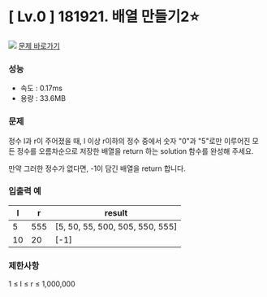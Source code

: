 # [ Lv.0 ] 181921. 배열 만들기2⭐

<img src="https://img.shields.io/badge/JavaScript-orange?style=flat&logo=javascript&logoColor=auto"/> [문제 바로가기](https://school.programmers.co.kr/learn/courses/30/lessons/181921)

### 성능
- 속도 : 0.17ms 
- 용량 : 33.6MB

### 문제
정수 l과 r이 주어졌을 때, l 이상 r이하의 정수 중에서 숫자 "0"과 "5"로만 이루어진 모든 정수를 오름차순으로 저장한 배열을 return 하는 solution 함수를 완성해 주세요.

만약 그러한 정수가 없다면, -1이 담긴 배열을 return 합니다.

### 입출력 예 

|l|r|result|
|---|---|---|
|5|555|[5, 50, 55, 500, 505, 550, 555]|
|10|20|[-1]|




### 제한사항
1 ≤ l ≤ r ≤ 1,000,000